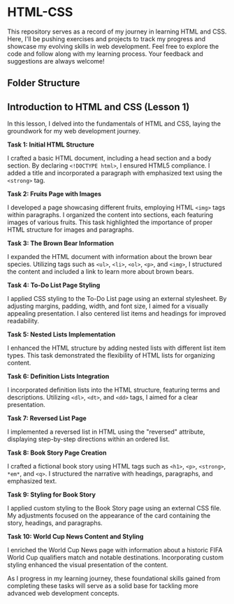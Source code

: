# HTML-CSS

This repository serves as a record of my journey in learning HTML and CSS. Here, I'll be pushing exercises and projects to track my progress and showcase my evolving skills in web development. Feel free to explore the code and follow along with my learning process. Your feedback and suggestions are always welcome!

## Folder Structure


## Introduction to HTML and CSS (Lesson 1)

In this lesson, I delved into the fundamentals of HTML and CSS, laying the groundwork for my web development journey.

**Task 1: Initial HTML Structure**

I crafted a basic HTML document, including a head section and a body section. By declaring `<!DOCTYPE html>`, I ensured HTML5 compliance. I added a title and incorporated a paragraph with emphasized text using the `<strong>` tag.

**Task 2: Fruits Page with Images**

I developed a page showcasing different fruits, employing HTML `<img>` tags within paragraphs. I organized the content into sections, each featuring images of various fruits. This task highlighted the importance of proper HTML structure for images and paragraphs.

**Task 3: The Brown Bear Information**

I expanded the HTML document with information about the brown bear species. Utilizing tags such as `<ul>`, `<li>`, `<ol>`, `<p>`, and `<img>`, I structured the content and included a link to learn more about brown bears.

**Task 4: To-Do List Page Styling**

I applied CSS styling to the To-Do List page using an external stylesheet. By adjusting margins, padding, width, and font size, I aimed for a visually appealing presentation. I also centered list items and headings for improved readability.

**Task 5: Nested Lists Implementation**

I enhanced the HTML structure by adding nested lists with different list item types. This task demonstrated the flexibility of HTML lists for organizing content.

**Task 6: Definition Lists Integration**

I incorporated definition lists into the HTML structure, featuring terms and descriptions. Utilizing `<dl>`, `<dt>`, and `<dd>` tags, I aimed for a clear presentation.

**Task 7: Reversed List Page**

I implemented a reversed list in HTML using the "reversed" attribute, displaying step-by-step directions within an ordered list.

**Task 8: Book Story Page Creation**

I crafted a fictional book story using HTML tags such as `<h1>`, `<p>`, `<strong>`, `*em*`, and `<q>`. I structured the narrative with headings, paragraphs, and emphasized text.

**Task 9: Styling for Book Story**

I applied custom styling to the Book Story page using an external CSS file. My adjustments focused on the appearance of the card containing the story, headings, and paragraphs.

**Task 10: World Cup News Content and Styling**

I enriched the World Cup News page with information about a historic FIFA World Cup qualifiers match and notable destinations. Incorporating custom styling enhanced the visual presentation of the content.

As I progress in my learning journey, these foundational skills gained from completing these tasks will serve as a solid base for tackling more advanced web development concepts.
